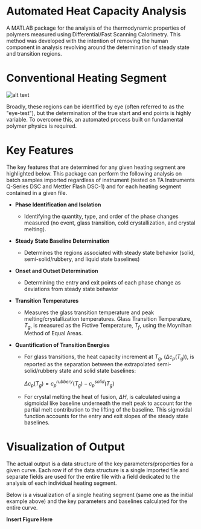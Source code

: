 # Automated Heat Capacity Analysis

A MATLAB package for the analysis of the thermodynamic properties of polymers measured using Differential/Fast Scanning Calorimetry. This method was developed with the intention of removing the human component in analysis revolving around the determination of steady state and transition regions. 


# Conventional Heating Segment
![alt text](https://github.com/jthomas09633/automated-cp-analysis/Images/eyeTestExample.tif?raw=true)

Broadly, these regions can be identified by eye (often referred to as the "eye-test"), but the determination of the true start and end points is highly variable. To overcome this, an automated process built on fundamental polymer physics is required.  

# Key Features
The key features that are determined for any given heating segment are highlighted below. This package can perform the following analysis on batch samples imported regardless of instrument (tested on TA Instruments Q-Series DSC and Mettler Flash DSC-1) and for each heating segment contained in a given file.
- **Phase Identification and Isolation**
	- Identifying the quantity, type, and order of the phase changes measured (no event, glass transition, cold crystallization, and crystal melting). 
- **Steady State Baseline Determination**
	- Determines the regions associated with steady state behavior (solid, semi-solid/rubbery, and liquid state baselines)
- **Onset and Outset Determination**
	- Determining the entry and exit points of each phase change as deviations from steady state behavior
- **Transition Temperatures**
	- Measures the glass transition temperature and peak melting/crystallization temperatures. Glass Transition Temperature, $T_g$, is measured as the Fictive Temperature, $T_f$, using the Moynihan Method of Equal Areas. 
	
- **Quantification of Transition Energies**
	- For glass transitions, the heat capacity increment at $T_g$, $(\Delta c_p(T_g))$,  is reported as the separation between the extrapolated semi-solid/rubbery state and solid state baselines: 
	
		$\Delta c_p(T_g) = c_p^{rubbery}(T_g)-c_p^{solid}(T_g)$
	
	- For crystal melting the heat of fusion, $\Delta H$, is calculated using a sigmoidal like baseline underneath the melt peak to account for the partial melt contribution to the lifting of the baseline. This sigmoidal function accounts for the entry and exit slopes of the steady state baselines.

# Visualization of Output
The actual output is a data structure of the key parameters/properties for a given curve. Each row if of the data structure is a single imported file and separate fields are used for the entire file with a field dedicated to the analysis of each individual heating segment. 

Below is a visualization of a single heating segment (same one as the initial example above) and the key parameters and baselines calculated for the entire curve.

**Insert Figure Here** 
